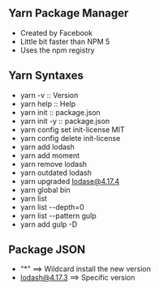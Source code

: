 ## Yarn Package Manager ##
* Created by Facebook
* Little bit faster than NPM 5
* Uses the npm registry

## Yarn Syntaxes ##
* yarn -v   :: Version
* yarn help :: Help
* yarn init :: package.json
* yarn init -y :: package.json
* yarn config set init-license MIT
* yarn config delete init-license
* yarn add lodash
* yarn add moment
* yarn remove lodash
* yarn outdated lodash
* yarn upgraded lodase@4.17.4
* yarn global bin
* yarn list
* yarn list --depth=0
* yarn list --pattern gulp
* yarn add gulp -D


## Package JSON ##
*  "*" ==> Wildcard install the new version
*  lodash@4.17.3 ==> Specific version